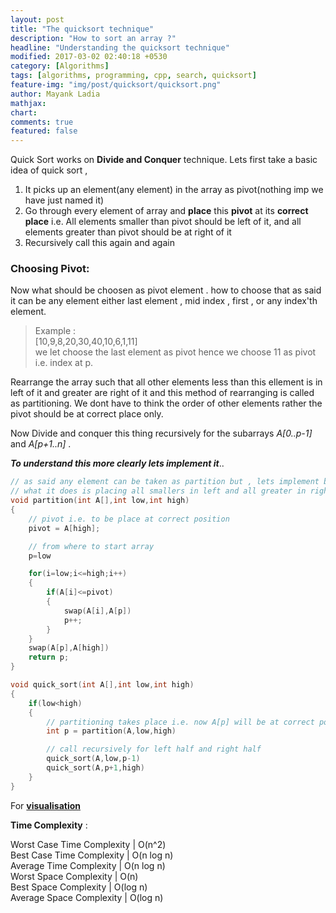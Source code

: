 ```yaml
---
layout: post
title: "The quicksort technique"
description: "How to sort an array ?"
headline: "Understanding the quicksort technique"
modified: 2017-03-02 02:40:18 +0530
category: [Algorithms]
tags: [algorithms, programming, cpp, search, quicksort]
feature-img: "img/post/quicksort/quicksort.png"
author: Mayank Ladia
mathjax: 
chart: 
comments: true
featured: false
---
```

Quick Sort works on **Divide and Conquer** technique.
Lets first take a basic idea of quick sort ,

 1.  It picks up an element(any element) in the array as pivot(nothing imp we have just named it)
 2.  Go through every element of array and **place** this **pivot** at its **correct place** i.e.
     All elements smaller than pivot should be left of it,
     and all elements greater than pivot should be at right of it
 3.  Recursively call this again and again


### Choosing Pivot:

Now what should be choosen as pivot element . how to choose that as said it can be any element either last element , mid index , first , or any index'th element.

>Example :<br> [10,9,8,20,30,40,10,6,1,11] <br>
>we let choose the last element as pivot hence we choose 11 as pivot i.e. index at p.

Rearrange the array such that all other elements less than this ellement is in left of it and greater are right of it and this method of rearranging is called as partitioning.
We dont have to think the order of other elements rather the pivot should be at correct place only.

Now Divide and conquer this thing recursively for the subarrays *A[0..p-1]* and *A[p+1..n]* .


***To understand this more clearly lets implement it***..


```c
// as said any element can be taken as partition but , lets implement by taking only the last element now
// what it does is placing all smallers in left and all greater in right half
void partition(int A[],int low,int high)
{
	// pivot i.e. to be place at correct position
	pivot = A[high];

	// from where to start array
	p=low

	for(i=low;i<=high;i++)
	{
		if(A[i]<=pivot)
		{
			swap(A[i],A[p])
			p++;
		}
	}
	swap(A[p],A[high])
	return p;
}

void quick_sort(int A[],int low,int high)
{
	if(low<high)
	{
		// partitioning takes place i.e. now A[p] will be at correct position
		int p = partition(A,low,high)

		// call recursively for left half and right half
		quick_sort(A,low,p-1)
		quick_sort(A,p+1,high)
	}
}
```

For **[visualisation](https://visualgo.net/sorting)**


**Time Complexity** :

Worst Case Time Complexity | O(n^2)<br>
Best Case Time Complexity | O(n log n)<br>
Average Time Complexity | O(n log n)<br>
Worst Space Complexity | O(n)<br>
Best Space Complexity | O(log n)<br>
Average Space Complexity | O(log n)<br>

